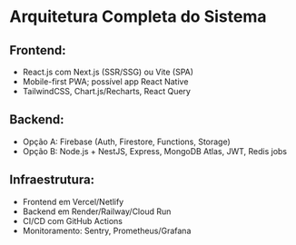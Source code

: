 # Arquitetura Completa do Sistema
## Frontend:
- React.js com Next.js (SSR/SSG) ou Vite (SPA)
- Mobile-first PWA; possível app React Native
- TailwindCSS, Chart.js/Recharts, React Query

## Backend:
- Opção A: Firebase (Auth, Firestore, Functions, Storage)
- Opção B: Node.js + NestJS, Express, MongoDB Atlas, JWT, Redis jobs

## Infraestrutura:
- Frontend em Vercel/Netlify
- Backend em Render/Railway/Cloud Run
- CI/CD com GitHub Actions
- Monitoramento: Sentry, Prometheus/Grafana
